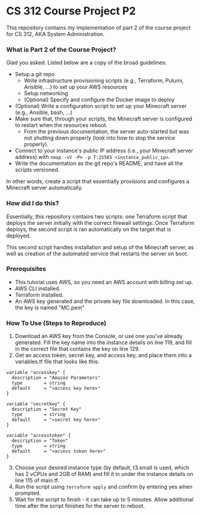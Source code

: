 # CS 312 Course Project P2
This repository contains my implementation of part 2 of the course project for CS 312, AKA System Administration.

### What is Part 2 of the Course Project?
Glad you asked. Listed below are a copy of the broad guidelines:
- Setup a git repo
    - Write infrastructure provisioning scripts (e.g., Terraform, Pulumi, Ansible, ...) to set up your AWS resources
    - Setup networking
    - (Optional) Specify and configure the Docker image to deploy
- (Optional) Write a configuration script to set up your Minecraft server (e.g., Ansible, bash, ...)
- Make sure that, through your scripts, the Minecraft server is configured to restart when the resources reboot.
    - From the previous documentation, the server auto-started but was not shutting down properly (look into how to stop the service properly).
- Connect to your instance's public IP address (i.e., your Minecraft server address) with ```nmap -sV -Pn -p T:25565 <instance_public_ip>```.
- Write the documentation as the git repo's README, and have all the scripts versioned.

In other words, create a script that essentially provisions and configures a Minecraft server automatically.

### How did I do this?
Essentially, this repository contains two scripts: one Terraform script that deploys the server initially with the correct firewall settings. Once Terraform deploys, the second script is ran automatically on the target that is deployed.

This second script handles installation and setup of the Minecraft server, as well as creation of the automated service that restarts the server on boot.

### Prerequisites
- This tutorial uses AWS, so you need an AWS account with billing set up.
- AWS CLI installed.
- Terraform installed.
- An AWS key generated and the private key file downloaded. In this case, the key is named "MC.pem"

### How To Use (Steps to Reproduce)
1. Download an AWS key from the Console, or use one you've already generated. Fill the key name into the instance details on line 119, and fill in the correct file that contains the key on line 129.
2. Get an access token, secret key, and access key, and place them into a variables.tf file that looks like this:
```
variable "accesskey" {
  description = "Amazon Parameters"
  type        = string
  default     = "<access key here>"
}

variable "secretkey" {
  description = "Secret Key"
  type        = string
  default     = "<secret key here>"
}

variable "accesstoken" {
  description = "Token"
  type        = string
  default     = "<access token here>"
}
```
3. Choose your desired instance type (by default, t3.small is used, which has 2 vCPUs and 2GB of RAM) and fill it in under the instance details on line 115 of main.tf.
4. Run the script using ```terraform apply``` and confirm by entering yes when prompted.
5. Wait for the script to finish - it can take up to 5 minutes. Allow additional time after the script finishes for the server to reboot.